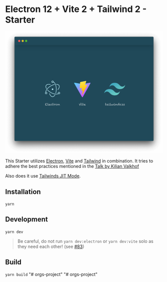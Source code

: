 # Electron 12 + Vite 2 + Tailwind 2 - Starter

![Electron + Vite + Tailwind Starter](screenshot.png)

This Starter utilizes [Electron](https://electronjs.org/), [Vite](https://github.com/vitejs/vite) and [Tailwind](https://tailwindcss.com/) in combination. It tries to adhere the best practices mentioned in the [Talk by Kilian Valkhof](https://www.youtube.com/watch?v=fw4PmPaghyU)

Also does it use [Tailwinds JIT Mode](https://tailwindcss.com/docs/just-in-time-mode).

## Installation

`yarn`

## Development

`yarn dev`

> Be careful, do not run `yarn dev:electron` or `yarn dev:vite` solo as they need each other! (see [#83](https://github.com/appinteractive/electron-vite-tailwind-starter/issues/91#issuecomment-896743263))

## Build

`yarn build`
"# orgs-project" 
"# orgs-project" 
